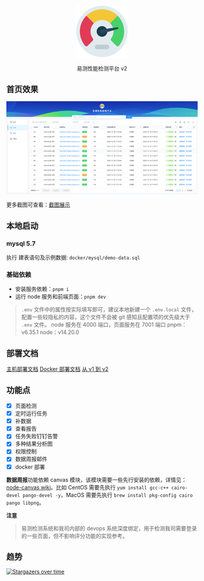 <p align="center">
  <a href="https://github.com/DTStack/yice-performance" target="blank"><img src="./apps/web/public/logo.png" width="140" alt="易测" /></a>
</p>

<p align="center">易测性能检测平台 v2</p>


## 首页效果

<p align="center">
  <img src="./docs/screenshot/home.png" width="900" alt="易测" />
</p>

更多截图可查看：[截图展示](./docs/screenshot.md)

## 本地启动

### mysql 5.7

执行 建表语句及示例数据: `docker/mysql/demo-data.sql`

### 基础依赖

- 安装服务依赖：`pnpm i`
- 运行 node 服务和前端页面：`pnpm dev`

> `.env` 文件中的属性按实际填写即可，建议本地新建一个 `.env.local` 文件，配置一些较隐私的内容，这个文件不会被 git 感知且配置项的优先级大于 `.env` 文件。
> node 服务在 4000 端口，页面服务在 7001 端口
> pnpm：v6.35.1
> node：v14.20.0


## 部署文档

[主机部署文档](./docs/deploy.md)
[Docker 部署文档](./docs/docker.md)
[从 v1 到 v2](./docs/v1_to_v2.md)


## 功能点

- [x] 页面检测
- [x] 定时运行任务
- [x] 补数据
- [x] 查看报告
- [x] 任务失败钉钉告警
- [x] 多种结果分析图
- [x] 权限控制
- [x] 数据周报邮件
- [x] docker 部署

**数据周报**功能依赖 canvas 模块，该模块需要一些先行安装的依赖，详情见：[node-canvas wiki](https://github.com/Automattic/node-canvas/wiki)。比如 CentOS 需要先执行 `yum install gcc-c++ cairo-devel pango-devel -y`，MacOS 需要先执行 `brew install pkg-config cairo pango libpng`。


**注意**
> 易测检测系统和我司内部的 devops 系统深度绑定，用于检测我司需要登录的一些页面，但不影响评分功能的实现参考。


## 趋势

[![Stargazers over time](https://starchart.cc/dtstack/yice-performance.svg)](https://starchart.cc/dtstack/yice-performance)
